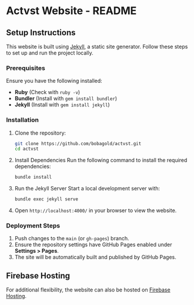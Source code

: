 # Actvst Website - README

## Setup Instructions

This website is built using [Jekyll](https://jekyllrb.com/), a static site generator. Follow these steps to set up and run the project locally.

### Prerequisites
Ensure you have the following installed:
- **Ruby** (Check with `ruby -v`)
- **Bundler** (Install with `gem install bundler`)
- **Jekyll** (Install with `gem install jekyll`)

### Installation
1. Clone the repository:
   ```sh
   git clone https://github.com/bobagold/actvst.git
   cd actvst
   ```
2. Install Dependencies
Run the following command to install the required dependencies:
   ```sh
   bundle install
   ```
3. Run the Jekyll Server
Start a local development server with:
   ```sh
   bundle exec jekyll serve
   ```
4. Open `http://localhost:4000/` in your browser to view the website.

### Deployment Steps
1. Push changes to the `main` (or `gh-pages`) branch.
2. Ensure the repository settings have GitHub Pages enabled under **Settings > Pages**.
3. The site will be automatically built and published by GitHub Pages.

## Firebase Hosting

For additional flexibility, the website can also be hosted on [Firebase Hosting](https://firebase.google.com/docs/hosting).
